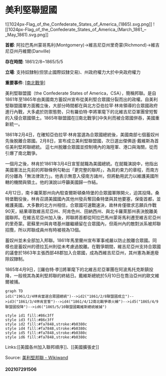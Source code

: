 # 美利堅聯盟國

![[1024px-Flag_of_the_Confederate_States_of_America_(1865).svg.png]]
![[1024px-Flag_of_the_Confederate_States_of_America_(March_1861_–_May_1861).svg.png]]

**首都**: 阿拉巴馬州蒙哥馬利(Montgomery)->維吉尼亞州里奇蒙(Richmond)->維吉尼亞州丹維爾(Danville)

**存在時間**: 1861/2/8~1865/5/5

**立場**: 支持奴隸制(但禁止國際奴隸交易)、州政府權力大於中央政府權力

**重要事件**: [[南北戰爭]](1861~1865)

美利堅聯盟國（the Confederate States of America，CSA），簡稱邦聯。是自1861年至1865年由美國南方蓄奴州宣布從美利堅合眾國分裂而出的政權。自美利堅聯盟國單方面獨立後，大部分時間都在與北方亞伯拉罕·林肯領導的合眾國政府進行內戰，大多處於防禦態勢，只有羅伯特·李將軍麾下的北維吉尼亞軍團曾短暫的入侵合眾國領土。1865年聯盟國在[[南北戰爭]]中失利而被合眾國併吞，美國重新統一。

1861年2月4日，在確知亞伯拉罕·林肯當選為合眾國總統後，美國南部七個蓄奴州先後脫離合眾國。2月8日，宣布成立美利堅聯盟國，次日選出傑佛遜·戴維斯為首任美利堅邦聯總統。 這七州脫離合眾國並控制境內的海陸軍、港口與海關，從而引爆了南北戰爭。

一個月之後，林肯於1861年3月4日宣誓就職為美國總統。在就職演說中，他指出美國憲法比先前的邦聯條例勾勒出「更完整的聯邦」，為具約束力的章程，而南方的分離為「無法律效力」。他表示無意入侵南方諸州，但將動用武力以維護美國所轄的機關與領土。他的演說以呼籲美國歸一作結。

4月12日，南卡羅萊那州向內駐查爾斯頓桑特堡的合眾國軍隊開火，迫其投降。桑特堡戰役後，林肯召請美國國內其他州發兵奪回桑特堡與其他要塞，保衛首都，並維護美國。大多數的北方州相信，合眾國可速戰速決，故林肯僅徵求志願兵作戰90天，結果導致維吉尼亞州、阿肯色州、田納西州、與北卡羅萊那州表決脫離美國聯邦。在維吉尼亞州加入後，邦聯將首都從阿拉巴馬州蒙哥馬利遷至維吉尼亞州的里奇蒙。密蘇里州與肯塔基州雖繼續留在合眾國內，但兩州內的敵對派系被邦聯招攬，所以邦聯成員州有時被視為13個。

蓄奴州並未全部加入邦聯。1861年馬里蘭州宣布軍事戒嚴以防止脫離合眾國。同樣也是蓄奴州的德拉瓦州則從未考慮過脫離。在戰爭期間，維吉尼亞州支持合眾國的議會於1863年主張西部48郡加入合眾國，成為西維吉尼亞州，其州憲為漸進廢除奴隸制。

1865年4月9日，[[羅伯特·李]]將軍麾下的北維吉尼亞軍團在阿波馬托克斯鎮投降，一般視其為美利堅邦聯的終結日。戴維斯總統於5月10日在喬治亞州的歐文維爾被捕。

```mermaid
graph TD
id1("1961/2/4林肯當選合眾國總統")-->id2("1861/2/8聯盟國成立")-->id3("1861/3/4林肯宣誓")-->id4("1861/4/12南北戰爭導火線")-->id5("1865/4/9聯盟國投降")-->id6("1865/5/10聯盟國戴維斯總統被捕")

style id1 fill:#86c3ff
style id3 fill:#86c3ff
style id2 fill:#fa7848,stroke:#b0380c
style id4 fill:#fa7848,stroke:#b0380c
style id5 fill:#fa7848,stroke:#b0380c
style id6 fill:#fa7848,stroke:#b0380c
```

Links:[[美國各州加入聯邦順序]]、[[美國擴張史]]

Source: 
[美利堅邦聯 - Wikiwand](https://www.wikiwand.com/zh-tw/%E7%BE%8E%E5%88%A9%E5%A0%85%E8%81%AF%E7%9B%9F%E5%9C%8B)

#### 202107291506